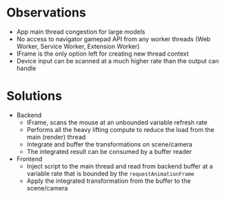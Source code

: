 # Observations

- App main thread congestion for large models
- No access to navigator gamepad API from any worker threads (Web Worker, Service Worker, Extension Worker)
- IFrame is the only option left for creating new thread context
- Device input can be scanned at a much higher rate than the output can handle

# Solutions

- Backend
  - IFrame, scans the mouse at an unbounded variable refresh rate
  - Performs all the heavy lifting compute to reduce the load from the main (render) thread
  - Integrate and buffer the transformations on scene/camera
  - The integrated result can be consumed by a buffer reader
- Frontend
  - Inject script to the main thread and read from backend buffer at a variable rate that is bounded by the `requestAnimationFrame`
  - Apply the integrated transformation from the buffer to the scene/camera
